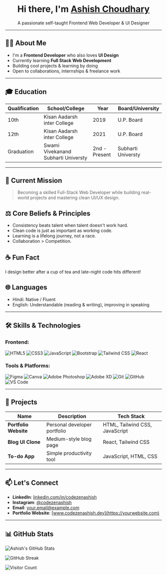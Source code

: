 <h1 align="center">Hi there, I'm <a href="https://www.linkedin.com/in/ashish-chaudhary-625b00342/">Ashish Choudhary</a></h1>
<p align="center">
  A passionate self-taught Frontend Web Developer & UI Designer
</p>

---

## 🧑‍💻 About Me

- I'm a **Frontend Developer** who also loves **UI Design**
- Currently learning **Full Stack Web Development**
- Building cool projects & learning by doing
- Open to collaborations, internships & freelance work



---

## 🎓 Education

| Qualification | School/College | Year | Board/University |
|---------------|----------------|------|------------------|
| 10th | Kisan Aadarsh inter College | 2019 | U.P. Board |
| 12th | Kisan Aadarsh inter College | 2021 | U.P. Board |
| Graduation | Swami Vivekanand Subharti Universty | 2nd - Present | Subharti Universty |

---

## 🚀 Current Mission
> Becoming a skilled Full-Stack Web Developer while building real-world projects and mastering clean UI/UX design.

## ⚖️ Core Beliefs & Principles
- Consistency beats talent when talent doesn't work hard.
- Clean code is just as important as working code.
- Learning is a lifelong journey, not a race.
- Collaboration > Competition.

## ☕ Fun Fact
I design better after a cup of tea and late-night code hits different!


## 🌐 Languages

- Hindi: Native / Fluent
- English: Understandable (reading & writing), improving in speaking


---

## 🛠️ Skills & Technologies

### Frontend:
![HTML5](https://img.shields.io/badge/HTML5-e34c26?style=flat-square&logo=html5&logoColor=white)
![CSS3](https://img.shields.io/badge/CSS3-1572b6?style=flat-square&logo=css3&logoColor=white)
![JavaScript](https://img.shields.io/badge/JavaScript-F7DF1E?style=flat-square&logo=javascript&logoColor=black)
![Bootstrap](https://img.shields.io/badge/Bootstrap-7952B3?style=flat-square&logo=bootstrap&logoColor=white)
![Tailwind CSS](https://img.shields.io/badge/TailwindCSS-38b2ac?style=flat-square&logo=tailwind-css&logoColor=white)
![React](https://img.shields.io/badge/React-61dafb?style=flat-square&logo=react&logoColor=black)

### Tools & Platforms:
![Figma](https://img.shields.io/badge/Figma-F24E1E?style=flat-square&logo=figma&logoColor=white)
![Canva](https://img.shields.io/badge/Canva-00C4CC?style=flat-square&logo=canva&logoColor=white)
![Adobe Photoshop](https://img.shields.io/badge/Photoshop-31A8FF?style=flat-square&logo=adobe-photoshop&logoColor=white)
![Adobe XD](https://img.shields.io/badge/AdobeXD-FF61F6?style=flat-square&logo=adobe-xd&logoColor=white)
![Git](https://img.shields.io/badge/Git-F05032?style=flat-square&logo=git&logoColor=white)
![GitHub](https://img.shields.io/badge/GitHub-181717?style=flat-square&logo=github&logoColor=white)
![VS Code](https://img.shields.io/badge/VS%20Code-0078d7?style=flat-square&logo=visual-studio-code&logoColor=white)

---

## 🧩 Projects

| Name | Description | Tech Stack |
|------|-------------|------------|
| **Portfolio Website** | Personal developer portfolio | HTML, Tailwind CSS, JavaScript |
| **Blog UI Clone** | Medium-style blog page | React, Tailwind CSS |
| **To-do App** | Simple productivity tool | JavaScript, HTML, CSS |

---

## 📫 Let's Connect

- **LinkedIn**: [linkedin.com/in/codezenashish](https://linkedin.com/in/codezenashish)
- **Instagram**: [@codezenashish](https://instagram.com/codezenashish)
- **Email**: your.email@example.com
- **Portfolio Website**: [www.codezenashish.dev](https://yourwebsite.com)

---

## 📊 GitHub Stats

![Ashish's GitHub Stats](https://github-readme-stats.vercel.app/api?username=codezenashish&show_icons=true&theme=radical)

![GitHub Streak](https://streak-stats.demolab.com?user=codezenashish&theme=radical&hide_border=false)

![Visitor Count](https://komarev.com/ghpvc/?username=codezenashish&label=Profile%20Views&color=0e75b6&style=flat)
